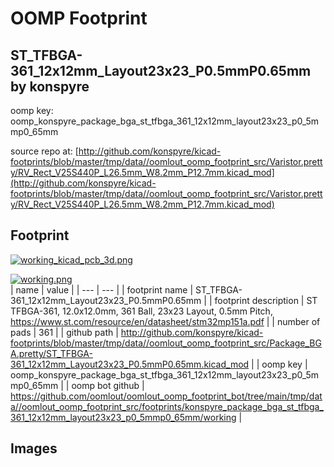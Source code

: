# OOMP Footprint  
## ST_TFBGA-361_12x12mm_Layout23x23_P0.5mmP0.65mm  by konspyre  
  
oomp key: oomp_konspyre_package_bga_st_tfbga_361_12x12mm_layout23x23_p0_5mmp0_65mm  
  
source repo at: [http://github.com/konspyre/kicad-footprints/blob/master/tmp/data//oomlout_oomp_footprint_src/Varistor.pretty/RV_Rect_V25S440P_L26.5mm_W8.2mm_P12.7mm.kicad_mod](http://github.com/konspyre/kicad-footprints/blob/master/tmp/data//oomlout_oomp_footprint_src/Varistor.pretty/RV_Rect_V25S440P_L26.5mm_W8.2mm_P12.7mm.kicad_mod)  
## Footprint  
  
[![working_kicad_pcb_3d.png](working_kicad_pcb_3d_600.png)](working_kicad_pcb_3d.png)  
  
[![working.png](working_600.png)](working.png)  
| name | value | 
| --- | --- | 
| footprint name | ST_TFBGA-361_12x12mm_Layout23x23_P0.5mmP0.65mm | 
| footprint description | ST TFBGA-361, 12.0x12.0mm, 361 Ball, 23x23 Layout, 0.5mm Pitch, https://www.st.com/resource/en/datasheet/stm32mp151a.pdf | 
| number of pads | 361 | 
| github path | http://github.com/konspyre/kicad-footprints/blob/master/tmp/data//oomlout_oomp_footprint_src/Package_BGA.pretty/ST_TFBGA-361_12x12mm_Layout23x23_P0.5mmP0.65mm.kicad_mod | 
| oomp key | oomp_konspyre_package_bga_st_tfbga_361_12x12mm_layout23x23_p0_5mmp0_65mm | 
| oomp bot github | https://github.com/oomlout/oomlout_oomp_footprint_bot/tree/main/tmp/data//oomlout_oomp_footprint_src/footprints/konspyre_package_bga_st_tfbga_361_12x12mm_layout23x23_p0_5mmp0_65mm/working | 
## Images  
